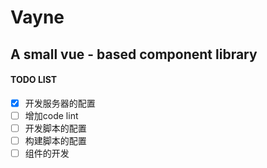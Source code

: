 # Vayne

## A small vue - based component library

#### TODO LIST
- [x] 开发服务器的配置
- [ ] 增加code lint
- [ ] 开发脚本的配置
- [ ] 构建脚本的配置
- [ ] 组件的开发